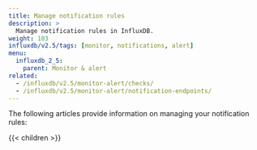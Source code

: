 ```yaml
---
title: Manage notification rules
description: >
  Manage notification rules in InfluxDB.
weight: 103
influxdb/v2.5/tags: [monitor, notifications, alert]
menu:
  influxdb_2_5:
    parent: Monitor & alert
related:
  - /influxdb/v2.5/monitor-alert/checks/
  - /influxdb/v2.5/monitor-alert/notification-endpoints/
---
```


The following articles provide information on managing your notification rules:

{{< children >}}
